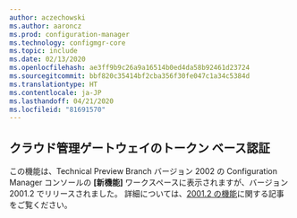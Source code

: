 ```yaml
---
author: aczechowski
ms.author: aaroncz
ms.prod: configuration-manager
ms.technology: configmgr-core
ms.topic: include
ms.date: 02/13/2020
ms.openlocfilehash: ae3ff9b9c26a9a16514b0ed4da58b92461d23724
ms.sourcegitcommit: bbf820c35414bf2cba356f30fe047c1a34c5384d
ms.translationtype: HT
ms.contentlocale: ja-JP
ms.lasthandoff: 04/21/2020
ms.locfileid: "81691570"
---
```

## <a name="token-based-authentication-for-cloud-management-gateway"></a><a name="bkmk_cmg"></a> クラウド管理ゲートウェイのトークン ベース認証

<!--5686290-->

この機能は、Technical Preview Branch バージョン 2002 の Configuration Manager コンソールの **[新機能]** ワークスペースに表示されますが、バージョン 2001.2 でリリースされました。 詳細については、[2001.2 の機能](../../technical-preview-2001-2.md#bkmk_cmg)に関する記事をご覧ください。
